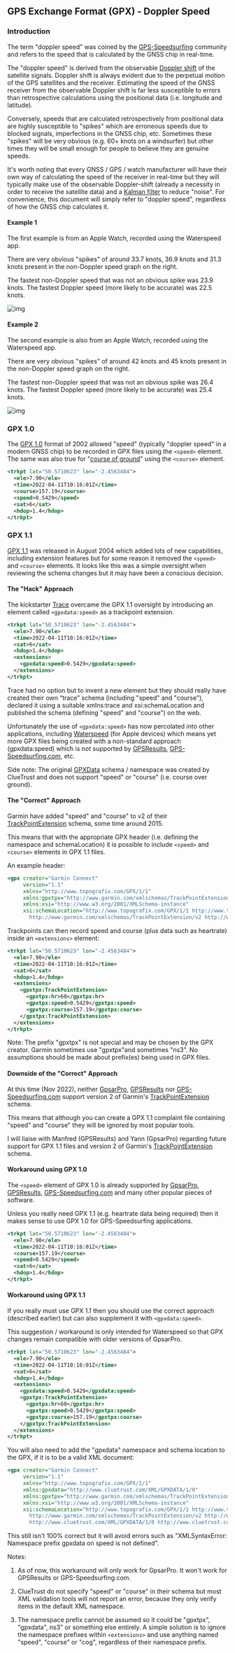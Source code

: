 ## GPS Exchange Format (GPX) - Doppler Speed

### Introduction

The term "doppler speed" was coined by the [GPS-Speedsurfing](https://www.gps-speedsurfing.com/) community and refers to the speed that is calculated by the GNSS chip in real-time.

The "doppler speed" is derived from the observable [Doppler shift](https://en.wikipedia.org/wiki/Doppler_effect) of the satellite signals. Doppler shift is always evident due to the perpetual motion of the GPS satellites and the receiver. Estimating the speed of the GNSS receiver from the observable Doppler shift is far less susceptible to errors than retrospective calculations using the positional data (i.e. longitude and latitude).

Conversely, speeds that are calculated retrospectively from positional data are highly susceptible to "spikes" which are erroneous speeds due to blocked signals, imperfections in the GNSS chip, etc. Sometimes these "spikes" will be very obvious (e.g. 60+ knots on a windsurfer) but other times they will be small enough for people to believe they are genuine speeds.

It's worth noting that every GNSS / GPS / watch manufacturer will have their own way of calculating the speed of the receiver in real-time but they will typically make use of the observable Doppler-shift (already a necessity in order to receive the satellite data) and a [Kalman filter](https://en.wikipedia.org/wiki/Kalman_filter) to reduce "noise". For convenience, this document will simply refer to "doppler speed", regardless of how the GNSS chip calculates it.



#### Example 1

The first example is from an Apple Watch, recorded using the Waterspeed app.

There are very obvious "spikes" of around 33.7 knots, 36.9 knots and 31.3 knots present in the non-Doppler speed graph on the right.

The fastest non-Doppler speed that was not an obvious spike was 23.9 knots. The fastest Doppler speed (more likely to be accurate) was 22.5 knots.

![img](img/spike-20220729.png)



#### Example 2

The second example is also from an Apple Watch, recorded using the Waterspeed app.

There are very obvious "spikes" of around 42 knots and 45 knots present in the non-Doppler speed graph on the right.

The fastest non-Doppler speed that was not an obvious spike was 26.4 knots. The fastest Doppler speed (more likely to be accurate) was 25.4 knots.

![img](img/spike-20220929.png)





### GPX 1.0

The [GPX 1.0](https://www.topografix.com/GPX/1/0/gpx.xsd) format of 2002 allowed "speed" (typically "doppler speed" in a modern GNSS chip) to be recorded in GPX files using the `<speed>` element. The same was also true for "[course of ground](https://en.wikipedia.org/wiki/Course_(navigation))" using the `<course>` element. 

```xml
<trkpt lat="50.5710623" lon="-2.4563484">
  <ele>7.90</ele>
  <time>2022-04-11T10:16:01Z</time>
  <course>157.19</course>
  <speed>0.5429</speed>
  <sat>6</sat>
  <hdop>1.4</hdop>
</trkpt>
```



### GPX 1.1

[GPX 1.1](https://www.topografix.com/GPX/1/1/gpx.xsd) was released in August 2004 which added lots of new capabilities, including extension features but for some reason it removed the `<speed>` and `<course>` elements. It looks like this was a simple oversight when reviewing the schema changes but it may have been a conscious decision.



#### The "Hack" Approach

The kickstarter [Trace](https://www.kickstarter.com/projects/activereplay/trace-the-most-advanced-activity-monitor-for-actio) overcame the GPX 1.1 oversight by introducing an element called `<gpxdata:speed>` as a trackpoint extension. 

```xml
<trkpt lat="50.5710623" lon="-2.4563484">
  <ele>7.90</ele>
  <time>2022-04-11T10:16:01Z</time>
  <sat>6</sat>
  <hdop>1.4</hdop>
  <extensions>
    <gpxdata:speed>0.5429</gpxdata:speed>
  </extensions>
</trkpt>
```

Trace had no option but to invent a new element but they should really have created their own “trace” schema (including "speed" and "course"), declared it using a suitable xmlns:trace and xsi:schemaLocation and published the schema (defining "speed" and "course") on the web.

Unfortunately the use of `<gpxdata:speed>` has now percolated into other applications, including [Waterspeed](https://waterspeedapp.com/) (for Apple devices) which means yet more GPX files being created with a non-standard approach (gpxdata:speed) which is not supported by [GPSResults](https://www.gps-speed.com/), [GPS-Speedsurfing.com](https://www.gps-speedsurfing.com/), etc.

Side note: The original [GPXData](http://www.cluetrust.com/Schemas/gpxdata10.xsd) schema / namespace was created by ClueTrust and does not support "speed" or "course" (i.e. course over ground).



#### The "Correct" Approach

Garmin have added "speed" and "course" to v2 of their [TrackPointExtension](https://www8.garmin.com/xmlschemas/TrackPointExtensionv2.xsd) schema, some time around 2015.

This means that with the appropriate GPX header (i.e. defining the namespace and schemaLocation) it is possible to include `<speed>` and `<course>` elements in GPX 1.1 files.

An example header:

```xml
<gpx creator="Garmin Connect"
     version="1.1"
     xmlns="http://www.topografix.com/GPX/1/1"
     xmlns:gpxtpx="http://www.garmin.com/xmlschemas/TrackPointExtension/v2"
     xmlns:xsi="http://www.w3.org/2001/XMLSchema-instance"
     xsi:schemaLocation="http://www.topografix.com/GPX/1/1 http://www.topografix.com/GPX/1/1/gpx.xsd 
       http://www.garmin.com/xmlschemas/TrackPointExtension/v2 http://www.garmin.com/xmlschemas/TrackPointExtensionv2.xsd"
```

Trackpoints can then record speed and course (plus data such as heartrate) inside an `<extensions>` element:

```xml
<trkpt lat="50.5710623" lon="-2.4563484">
  <ele>7.90</ele>
  <time>2022-04-11T10:16:01Z</time>
  <sat>6</sat>
  <hdop>1.4</hdop>
  <extensions>
    <gpxtpx:TrackPointExtension>
      <gpxtpx:hr>60</gpxtpx:hr>
      <gpxtpx:speed>0.5429</gpxtpx:speed>
      <gpxtpx:course>157.19</gpxtpx:course>
    </gpxtpx:TrackPointExtension>
  </extensions>
</trkpt>
```

Note: The prefix "gpxtpx" is not special and may be chosen by the GPX creator. Garmin sometimes use "gpxtpx"and sometimes "ns3". No assumptions should be made about prefix(es) being used in GPX files.



#### Downside of the "Correct" Approach

At this time (Nov 2022), neither [GpsarPro](http://www.gpsactionreplay.com/), [GPSResults](https://www.gps-speed.com/) nor [GPS-Speedsurfing.com](https://www.gps-speedsurfing.com/) support version 2 of Garmin's [TrackPointExtension](https://www8.garmin.com/xmlschemas/TrackPointExtensionv2.xsd) schema.

This means that although you can create a GPX 1.1 complaint file containing "speed" and "course" they will be ignored by most popular tools.

I will liaise with Manfred (GPSResults) and Yann (GpsarPro) regarding future support for GPX 1.1 files and version 2 of Garmin's [TrackPointExtension](https://www8.garmin.com/xmlschemas/TrackPointExtensionv2.xsd) schema.



#### Workaround using GPX 1.0

The `<speed>` element of GPX 1.0 is already supported by [GpsarPro](http://www.gpsactionreplay.com/), [GPSResults](https://www.gps-speed.com/), [GPS-Speedsurfing.com](https://www.gps-speedsurfing.com/) and many other popular pieces of software.

Unless you really need GPX 1.1 (e.g. heartrate data being required) then it makes sense to use GPX 1.0 for GPS-Speedsurfing applications.

```xml
<trkpt lat="50.5710623" lon="-2.4563484">
  <ele>7.90</ele>
  <time>2022-04-11T10:16:01Z</time>
  <course>157.19</course>
  <speed>0.5429</speed>
  <sat>6</sat>
  <hdop>1.4</hdop>
</trkpt>
```



#### Workaround using GPX 1.1

If you really must use GPX 1.1 then you should use the correct approach (described earlier) but can also supplement it with `<gpxdata:speed>`.

This suggestion / workaround is only intended for Waterspeed so that GPX changes remain compatible with older versions of GpsarPro.

```xml
<trkpt lat="50.5710623" lon="-2.4563484">
  <ele>7.90</ele>
  <time>2022-04-11T10:16:01Z</time>
  <sat>6</sat>
  <hdop>1.4</hdop>
  <extensions>
    <gpxdata:speed>0.5429</gpxdata:speed>
    <gpxtpx:TrackPointExtension>
      <gpxtpx:hr>60</gpxtpx:hr>
      <gpxtpx:speed>0.5429</gpxtpx:speed>
      <gpxtpx:course>157.19</gpxtpx:course>
    </gpxtpx:TrackPointExtension>
  </extensions>
</trkpt>
```

You will also need to add the "gpxdata" namespace and schema location to the GPX, if it is to be a valid XML document:

```xml
<gpx creator="Garmin Connect"
     version="1.1"
     xmlns="http://www.topografix.com/GPX/1/1"
     xmlns:gpxdata="http://www.cluetrust.com/XML/GPXDATA/1/0"
     xmlns:gpxtpx="http://www.garmin.com/xmlschemas/TrackPointExtension/v2"
     xmlns:xsi="http://www.w3.org/2001/XMLSchema-instance"
     xsi:schemaLocation="http://www.topografix.com/GPX/1/1 http://www.topografix.com/GPX/1/1/gpx.xsd 
       http://www.garmin.com/xmlschemas/TrackPointExtension/v2 http://www.garmin.com/xmlschemas/TrackPointExtensionv2.xsd
       http://www.cluetrust.com/XML/GPXDATA/1/0 http://www.cluetrust.com/Schemas/gpxdata10.xsd"
```

This still isn't 100% correct but it will avoid errors such as "XMLSyntaxError: Namespace prefix gpxdata on speed is not defined".

Notes:

1) As of now, this workaround will only work for GpsarPro. It won't work for GPSResults or GPS-Speedsurfing.com.

2) ClueTrust do not specify "speed" or "course" in their schema but most XML validation tools will not report an error, because they only verify items in the default XML namespace.

3) The namespace prefix cannot be assumed so it could be "gpxtpx", "gpxdata", ns3" or something else entirely. A simple solution is to ignore the namespace prefixes within `<extensions>` and use anything named "speed", "course" or "cog", regardless of their namespace prefix.